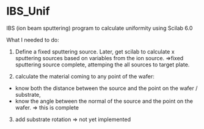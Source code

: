 # IBS_Unif
IBS (ion beam sputtering) program to calculate uniformity using Scilab 6.0

What I needed to do:
1) Define a fixed sputtering source. Later, get scilab to calculate x sputtering sources based on variables from the ion source.
=>fixed sputtering source complete, attemping the all sources to target plate.

2) calculate the material coming to any point of the wafer:
- know both the distance between the source and the point on the wafer / substrate,
- know the angle between the normal of the source and the point on the wafer.
=> this is complete

3) add substrate rotation
=> not yet implemented
